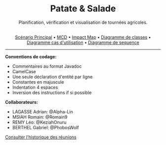 <div align='center'>
  <h1>Patate & Salade</h1>
  <p>Planification, vérification et visualisation de tournées agricoles.</p>
</div>
<br>

<div align='center'>
  <a href="https://github.com/phoboswolf/Gestionnaire-Distribution-Agricoles/blob/main/Scnenario.md">Scénario Principal</a> • 
  <a href="https://github.com/phoboswolf/Gestionnaire-Distribution-Agricoles/tree/main/MCD">MCD</a> • 
  <a href="https://github.com/phoboswolf/Gestionnaire-Distribution-Agricoles/blob/main/impact_maping.png">Impact Map</a> • 
  <a href="https://github.com/phoboswolf/Gestionnaire-Distribution-Agricoles/tree/main/Diagramme%20de%20classes">Diagramme de classes</a> • 
  <a href="https://github.com/phoboswolf/Gestionnaire-Distribution-Agricoles/tree/main/Diagramme%20cas%20d'utilisation">Diagramme cas d'utilisation</a> • 
  <a href="https://github.com/phoboswolf/Gestionnaire-Distribution-Agricoles/tree/main/Diagramme%20de%20sequence">Diagramme de sequence</a>
</div>

---

**Conventions de codage:**
- Commentaires au format Javadoc
- CamelCase
- Une seule déclaration d'entité par ligne
- Constantes en majuscule
- Indentation 4 espaces 
- Inversion des instructions if si possible

**Collaborateurs:**
+ LAGASSE Adrian: @Alpha-Lin
+ MSIAH Romain: @Romain9
+ REMY Léo: @KeziahOnuru
+ BERTHEL Gabriel: @PhobosWolf

[Consulter l'historique des réunions](https://github.com/phoboswolf/Gestionnaire-Distribution-Agricoles/blob/main/resum%C3%A9-reunions.md)
